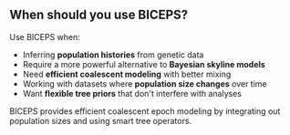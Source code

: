 ## When should you use BICEPS?

Use BICEPS when:
- Inferring **population histories** from genetic data
- Require a more powerful alternative to **Bayesian skyline models**
- Need **efficient coalescent modeling** with better mixing
- Working with datasets where **population size changes** over time
- Want **flexible tree priors** that don't interfere with analyses

BICEPS provides efficient coalescent epoch modeling by integrating out population sizes and using smart tree operators.
